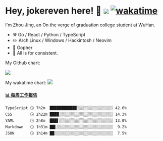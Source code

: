 # Hey, jokereven here! 👋 ![](https://visitor-badge.laobi.icu/badge?page_id=jokereven.readme) [![wakatime](https://wakatime.com/badge/user/eada5769-12fd-41f7-af3d-65254494dce1.svg)](https://wakatime.com/@eada5769-12fd-41f7-af3d-65254494dce1)

I'm Zhou Jing, an On the verge of graduation college student at WuHan.

-   :hammer_and_pick: Go / React / Python / TypeScript
-   :pencil2: Arch Linux / Windows / Hackintosh / Neovim
-   :seedling: Gopher
-   :thought_balloon: All is for consistent.

My Github chart:

![](https://ghchart.rshah.org/JonnieWayy)

My wakatime chart:
![](https://wakatime.com/share/@jokereven/1679dc82-4bf9-4b63-9203-390d608503de.png)

<!-- waka-box start -->
#### <a href="https://gist.github.com/9f8118785e2d128d746db5f61b0e0a2a" target="_blank">📊 每周工作报告</a>
```text
TypeScript 🕓 7h2m  ███████████▉░░░░░░░░░░░░░░░░ 42.6%
CSS        🕓 2h22m ████░░░░░░░░░░░░░░░░░░░░░░░░ 14.3%
YAML       🕓 2h8m  ███▋░░░░░░░░░░░░░░░░░░░░░░░░ 13.0%
Markdown   🕓 1h31m ██▌░░░░░░░░░░░░░░░░░░░░░░░░░  9.2%
JSON       🕓 1h14m ██░░░░░░░░░░░░░░░░░░░░░░░░░░  7.5%
```
<!-- Powered by https://github.com/journey-ad/waka-box-go . -->
<!-- waka-box end -->
